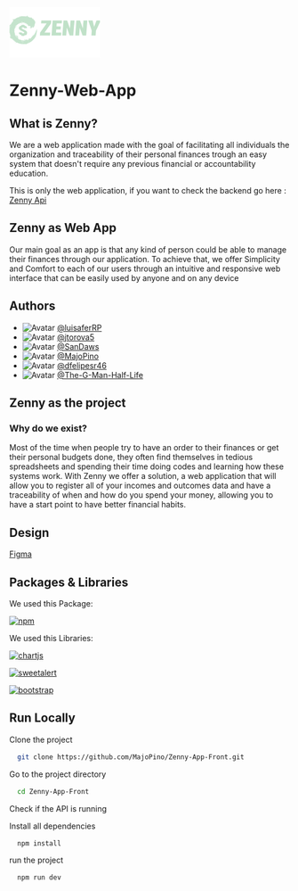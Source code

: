 <img src="./public/imgs/ZennyBannerMint 1.png" alt="zenny">

# Zenny-Web-App

## What is Zenny?
We are a web application made with the goal of facilitating all individuals the organization and traceability of their personal finances trough an easy system that doesn't require any previous financial or accountability education.

This is only the web application, if you want to check the backend go here : [Zenny Api](https://github.com/SanDaws/Zenny-Api/)

## Zenny as Web App

Our main goal as an app is that any kind of person could be able to manage their finances through our application. To achieve that, we offer Simplicity and Comfort to each of our users through an intuitive and responsive web interface that can be easily used by anyone and on any device

## Authors

-   <img src="https://avatars.githubusercontent.com/u/137262730?v=4" width="30px" height="30px" alt="Avatar"> [@luisaferRP](https://www.github.com/luisaferRP)
-   <img src="https://avatars.githubusercontent.com/u/109235605?v=4" width="30px" height="30px" alt="Avatar"> [@jtorova5](https://www.github.com/jtorova5)
-   <img src="https://avatars.githubusercontent.com/u/75854211?v=4" width="30px" height="30px" alt="Avatar">  [@SanDaws](https://www.github.com/sanDaws)
-   <img src="https://avatars.githubusercontent.com/u/138082726?v=4" width="30px" height="30px" alt="Avatar">  [@MajoPino](https://www.github.com/MajoPino)
-   <img src="https://avatars.githubusercontent.com/u/71363955?v=4" width="30px" height="30px" alt="Avatar">   [@dfelipesr46](https://www.github.com/dfelipesr46)
-   <img src="https://avatars.githubusercontent.com/u/160916037?v=4" width="30px" height="30px" alt="Avatar">  [@The-G-Man-Half-Life](https://www.github.com/The-G-Man-Half-Life)
## Zenny as the project
### Why do we exist?
Most of the time when people try to have an order to their finances or get their personal  budgets done, they often find themselves in tedious spreadsheets and spending their time doing codes and learning how these systems work. With Zenny we offer a solution, a web application that will allow you to register all of your incomes and outcomes data and have a traceability of when and how do you spend your money, allowing you to have a start point to have better financial habits.

## Design
[Figma](https://www.figma.com/design/4Zc7zPhRBB6RVfavvQIwyM/Zenny-App?node-id=0-1&t=OU6WdSt1phzAZJoe-1)

## Packages & Libraries

We used this Package:

[![npm](https://img.shields.io/npm/v/npm.svg?logo=nodedotjs)](https://www.npmjs.com/)

We used this Libraries:

[![chartjs](https://img.shields.io/badge/ChartJS-red)](https://www.chartjs.org/)

[![sweetalert](https://img.shields.io/badge/SweetAlert-red)](https://sweetalert2.github.io/)

[![bootstrap](https://img.shields.io/badge/Bootstrap-red)](https://getbootstrap.com/)


## Run Locally

Clone the project

```bash
  git clone https://github.com/MajoPino/Zenny-App-Front.git
```

Go to the project directory

```bash
  cd Zenny-App-Front
```

Check if the API is running

Install all dependencies
```bash
  npm install
```

run the project

```bash
  npm run dev
```

